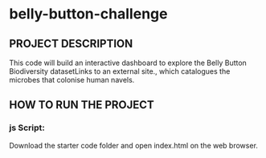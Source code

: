 # belly-button-challenge

## PROJECT DESCRIPTION

This code will build an interactive dashboard to explore the Belly Button Biodiversity datasetLinks to an external site., which catalogues the microbes that colonise human navels.

## HOW TO RUN THE PROJECT

### js Script:

Download the starter code folder and open index.html on the web browser.



